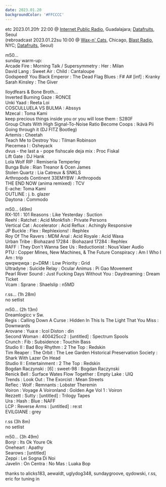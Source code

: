 ```yaml
---
date: 2023.01.20
backgroundColor: '#FFCCCC'
---
```


etc 2023.01.20fr 22:00 @ [Internet Public Radio](http://www.internetpublicradio.live/), Guadalajara; [Datafruits](http://www.datafruits.fm/), Seoul  
(rebroadcast 2023.01.22su 10:00 @ [Wax-n' Cats](http://www.twitch.tv/waxncats), Chicago, [Blast Radio](https://blastradio.com/kimochisound), NYC; [Datafruits](http://www.datafruits.fm/), Seoul)  

m50...  
sunday warm-up:  
Arcade Fire : Morning Talk / Supersymmetry : Her : Milan  
David Lang : Sweet Air : Child : Cantaloupe  
Godspeed! You Black Emperor : The Dead Flag Blues : F# A# \[inf\] : Kranky  
Sarah Kinsley : The Giver  

lloydfears & Bone Broth...  
Inverted Burning Gaze : RONCE  
Unki Yaad : Reeta Loi  
COSCULLUELA VS BULMA : Abssys  
Mzecal : Toma Kami  
keep precious things inside you or you will lose them : S280F  
Group Chats With High Signal-To-Noise Ratio Become Coops : Ikävä Pii  
Going through it (DJ FITZ Bootleg)  
Artemis : Cheetah  
Teach Me to Destroy You : Tilman Robinson  
Piecemea l : Osheyack  
dvus - the last a - pope fishscale deja mix : Proc Fiskal  
Lift Gate : DJ Hank  
Lola Wolf RIP : Remiseria Temperley  
Bunga Bule : Rian Treanor & Ocen James  
Stolen Quartz : Lia Catreux & SNKLS  
Arthropods Continent 33EMYBW : Arthropods  
THE END NOW (anima remixed) : TCV  
E-ache: Toma Kami  
OUTLINE : j. b. glazer  
Daytona : Commodo  

m50... (49m)  
RX-101 : 101 Reasons : Like Yesterday : Suction  
Reehl : Ratchet : Acid Monkfish : Private Persons  
Vertical Cat : Accelerator : Acid Reflux : Achingly Responsive  
JP Buckle : Flex : Rephlexions! : Rephlex  
Roy Of The Ravers : MDM Anal : Acid Royale : Acid Waxa  
Urban Tribe : Biohazard 17284 : Biohazard 17284 : Rephlex  
RAFF : They Don't Wanna See Us : Reductionist : Nous'klaer Audio  
PTU : Copper Mines, New Machines, & The Future Conspiracy : Am I Who I Am : trip  
qwqwqwqa : p+DRM : Low Priority : Grid  
Ultradyne : Suicide Relay : Ocular Animus : Pi Gao Movement  
Pearl River Sound : Just Fucking Days Without You : Daydreaming : Dream Ticket  
Vcam : Sprane : Shaelslip : n5MD  

r.ss... (1h 28m)  
no setlist  

m50... (2h 13m)  
Dreamlogicc v Sw.  
Regis : Calling Down A Curse : Hidden In This Is The Light That You Miss : Downwards  
Arovane : Yua:e : Icol Diston : din  
Second Woman : 400425cc2 : \[untitled\] : Spectrum Spools  
Crunch : Fib : Subsidence : Touchin Bass  
Studio II : Bad Boy Rhythm : 2 The Top : Redskin  
Tim Reaper : The Orbit : The Lee Garden Historical Preservation Society : Shark With Lazer On Head  
Studio II : Entertainment : 2 The Top : Redskin  
Bogdan Raczynski : \[6\] : sweet-98 : Bogdan Raczynski  
Renick Bell : Surface Wates Flow Together : Empty Lake : UIQ  
Trends : Look Out : The Exorcist : Mean Streets  
Reflec : Wolf : Remnants : Lobster Theremin  
Voiron : Voyage A Voironland : Golden Age Vol 1 : Voiron  
Rezzett : Sutty : \[untitled\] : Trilogy Tapes  
Ura : Hash : Blue : NAFF  
LCP : Reverse Arms : \[untitled\] : re:st  
EVILGIANE : grey  

r.ss (3h 8m)  
no setlist  

m50... (3h 49m)  
Bonjr : Its Ok Youre Ok  
Oneheart : Apathy  
Searows : \[untitled\]  
Zeppi : Lei Sogna Di Noi  
Javelin : On Centra : No Mas : Luaka Bop  

thanks to alicks183, aewaldt, uglydog348, sundaygroove, qydowski, r.ss, eric for tuning in
